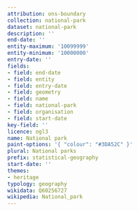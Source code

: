 ```yaml
---
attribution: ons-boundary
collection: national-park
dataset: national-park
description: ''
end-date: ''
entity-maximum: '10099999'
entity-minimum: '10000000'
entry-date: ''
fields:
- field: end-date
- field: entity
- field: entry-date
- field: geometry
- field: name
- field: national-park
- field: organisation
- field: start-date
key-field: ''
licence: ogl3
name: National park
paint-options: '{ "colour": "#3DA52C" }'
plural: National parks
prefix: statistical-geography
start-date: ''
themes:
- heritage
typology: geography
wikidata: Q60256727
wikipedia: National_park
---
```

